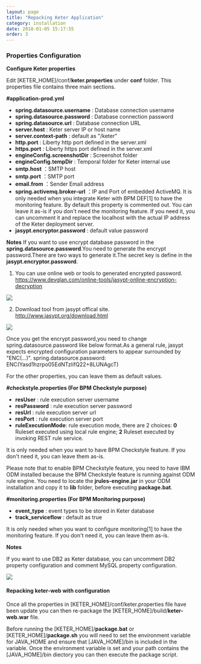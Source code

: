 ```yaml
---
layout: page
title: "Repacking Keter Application"
category: installation
date: 2018-01-05 15:17:55
order: 3
---
```


   
### Properties Configuration


**Configure Keter properties** 
 
Edit [KETER_HOME]/conf/**keter.properties** under **conf** folder. This properties file contains three main sections.

**#application-prod.yml**   
*  **spring.datasource.username** : Database connection username  
*  **spring.datasource.password** : Database connection password  
*  **spring.datasource.url** : Database connection URL
*  **server.host** :  Keter server IP or host name
*  **server.context-path** : default as  "/keter"  
*  **http.port** : Liberty http port defined in the server.xml
*  **https.port** : Liberty https port defined in the server.xml
*  **engineConfig.screenshotDir** :  Screenshot folder
*  **engineConfig.tempDir** :  Temporal folder for Keter internal use 
*  **smtp.host** ：SMTP host    
*  **smtp.port** ：SMTP port    
*  **email.from** ：Sender Email address 
*  **spring.activemq.broker-url** ：IP and Port of embedded ActiveMQ. It is only needed when you integrate Keter with BPM DEF[1] to have the monitoring feature. By default this property is commented out. You can leave it as-is if you don't need the monitoring feature. If you need it, you can uncomment it and replace the localhost with the actual IP address of the Keter deployment server.
*  **jasypt.encryptor.password** : default value password

**Notes** 
If you want to use encrypt database password in the **spring.datasource.password**.You need to generate the encrypt password.There are two ways to generate it.The secret key is define in the **jasypt.encryptor.password**.
1. You can use online web or tools to generated encrypted password.    
https://www.devglan.com/online-tools/jasypt-online-encryption-decryption    

![][onlineencrypt]

[onlineencrypt]: ../images/install/online.png

2. Download tool from jasypt offical site.   
http://www.jasypt.org/download.html    

![][offlineencrypt]

[offlineencrypt]: ../images/install/offline.png

Once you get the encrypt password,you need to change spring.datasource.password like below format.As a general rule, jasypt expects encrypted configuration parameters to appear surrounded by "ENC(...)".
spring.datasource.password: ENC(Yasd1hzrpo05EdNTzlifQ22+8LUNAgcT)

 For the other properties, you can leave them as default values.
 
**#checkstyle.properties (For BPM Checkstyle purpose)**
	
*  **resUser** : rule execution server username  
*  **resPassword** : rule execution server password  
*  **resUrl** : rule execution server url  
*  **resPort** : rule execution server port 
*  **ruleExecutionMode**: rule execution mode, there are 2 choices: **0**  Ruleset executed using local rule engine; **2**  Ruleset executed by invoking REST rule service.

It is only needed when you want to have BPM Checkstyle feature. If you don't need it, you can leave them as-is.

Please note that to enable BPM Checkstyle feature, you need to have IBM ODM installed because the BPM Checkstyle feature is running against ODM rule engine. You need to locate the **jrules-engine.jar** in your ODM installation and copy it to **lib** folder, before executing **package.bat**.

**#monitoring.properties (For BPM Monitoring purpose)**
	
*  **event_type** : event types to be stored in Keter database  
*  **track_serviceflow** : default as true  



It is only needed when you want to configure monitoring[1] to have the monitoring feature. If you don't need it, you can leave them as-is.

**Notes** 

If you want to use DB2 as Keter database, you can uncomment DB2 property configuration and comment MySQL property configuration.

![][db2config]

[db2config]: ../images/install/db2configuration.png

#### Repacking keter-web with configuration

Once all the properties in [KETER_HOME]/conf/keter.properties file have been update you can then re-package the [KETER_HOME]/build/**keter-web.war** file.  

Before running the [KETER_HOME]/**package.bat** or [KETER_HOME]/**package.sh** you will need to set the environment variable for JAVA_HOME and ensure that [JAVA_HOME]/bin is included in the variable.  Once the environment variable is set and your path contains the [JAVA_HOME]/bin diectory you can then execute the package script.
